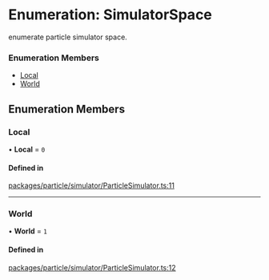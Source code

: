 # Enumeration: SimulatorSpace

enumerate particle simulator space.

### Enumeration Members

- [Local](SimulatorSpace.md#local)
- [World](SimulatorSpace.md#world)

## Enumeration Members

### Local

• **Local** = ``0``

#### Defined in

[packages/particle/simulator/ParticleSimulator.ts:11](https://github.com/Orillusion/orillusion/blob/main/packages/particle/simulator/ParticleSimulator.ts#L11)

___

### World

• **World** = ``1``

#### Defined in

[packages/particle/simulator/ParticleSimulator.ts:12](https://github.com/Orillusion/orillusion/blob/main/packages/particle/simulator/ParticleSimulator.ts#L12)
